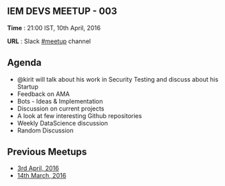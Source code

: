 ## IEM DEVS MEETUP - 003

**Time** : 21:00 IST, 10th April, 2016

**URL** : Slack [#meetup](https://iem-devs.slack.com/archives/meetup) channel

## Agenda

* @kirit will talk about his work in Security Testing and discuss about his Startup
* Feedback on AMA
* Bots - Ideas & Implementation
* Discussion on current projects
* A look at few interesting Github repositories
* Weekly DataScience discussion
* Random Discussion

## Previous Meetups

* [3rd April, 2016](https://github.com/iem-devs/awesome-mission/blob/master/meetups/meetup-02.md)
* [14th March, 2016](https://github.com/iem-devs/awesome-mission/blob/master/meetups/meetup-01.md)
